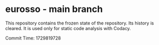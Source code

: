 # eurosso - main branch

This repository contains the frozen state of the repository.
Its history is cleared. It is used only for static code
analysis with Codacy.

Commit Time: 1729819728